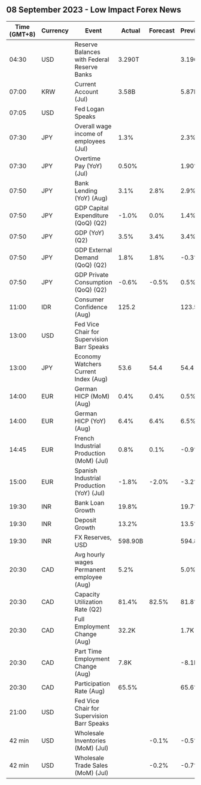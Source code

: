 ## 08 September 2023 - Low Impact Forex News

| Time (GMT+8) | Currency | Event | Actual | Forecast | Previous |
|------|----------|-------|--------|----------|----------|
| 04:30 | USD | Reserve Balances with Federal Reserve Banks | 3.290T |  | 3.196T |
| 07:00 | KRW | Current Account (Jul) | 3.58B |  | 5.87B |
| 07:05 | USD | Fed Logan Speaks |  |  |  |
| 07:30 | JPY | Overall wage income of employees (Jul) | 1.3% |  | 2.3% |
| 07:30 | JPY | Overtime Pay (YoY) (Jul) | 0.50% |  | 1.90% |
| 07:50 | JPY | Bank Lending (YoY) (Aug) | 3.1% | 2.8% | 2.9% |
| 07:50 | JPY | GDP Capital Expenditure (QoQ) (Q2) | -1.0% | 0.0% | 1.4% |
| 07:50 | JPY | GDP (YoY) (Q2) | 3.5% | 3.4% | 3.4% |
| 07:50 | JPY | GDP External Demand (QoQ) (Q2) | 1.8% | 1.8% | -0.3% |
| 07:50 | JPY | GDP Private Consumption (QoQ) (Q2) | -0.6% | -0.5% | 0.5% |
| 11:00 | IDR | Consumer Confidence (Aug) | 125.2 |  | 123.5 |
| 13:00 | USD | Fed Vice Chair for Supervision Barr Speaks |  |  |  |
| 13:00 | JPY | Economy Watchers Current Index (Aug) | 53.6 | 54.4 | 54.4 |
| 14:00 | EUR | German HICP (MoM) (Aug) | 0.4% | 0.4% | 0.5% |
| 14:00 | EUR | German HICP (YoY) (Aug) | 6.4% | 6.4% | 6.5% |
| 14:45 | EUR | French Industrial Production (MoM) (Jul) | 0.8% | 0.1% | -0.9% |
| 15:00 | EUR | Spanish Industrial Production (YoY) (Jul) | -1.8% | -2.0% | -3.2% |
| 19:30 | INR | Bank Loan Growth | 19.8% |  | 19.7% |
| 19:30 | INR | Deposit Growth | 13.2% |  | 13.5% |
| 19:30 | INR | FX Reserves, USD | 598.90B |  | 594.86B |
| 20:30 | CAD | Avg hourly wages Permanent employee (Aug) | 5.2% |  | 5.0% |
| 20:30 | CAD | Capacity Utilization Rate (Q2) | 81.4% | 82.5% | 81.8% |
| 20:30 | CAD | Full Employment Change (Aug) | 32.2K |  | 1.7K |
| 20:30 | CAD | Part Time Employment Change (Aug) | 7.8K |  | -8.1K |
| 20:30 | CAD | Participation Rate (Aug) | 65.5% |  | 65.6% |
| 21:00 | USD | Fed Vice Chair for Supervision Barr Speaks |  |  |  |
| 42 min | USD | Wholesale Inventories (MoM) (Jul) |  | -0.1% | -0.5% |
| 42 min | USD | Wholesale Trade Sales (MoM) (Jul) |  | -0.2% | -0.7% |
